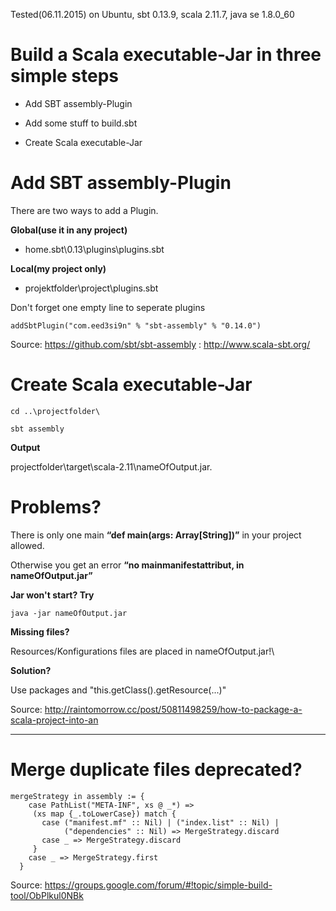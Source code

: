 Tested(06.11.2015) on Ubuntu, sbt 0.13.9, scala 2.11.7, java se 1.8.0_60

# **Build a Scala executable-Jar in three simple steps**

- Add SBT assembly-Plugin

- Add some stuff to build.sbt

- Create Scala executable-Jar

# **Add SBT assembly-Plugin**

There are two ways to add a Plugin.

**Global(use it in any project)**

- home\.sbt\0.13\plugins\plugins.sbt

**Local(my project only)**

- projektfolder\project\plugins.sbt

Don't forget one empty line to seperate plugins

```
addSbtPlugin("com.eed3si9n" % "sbt-assembly" % "0.14.0")
```

Source: https://github.com/sbt/sbt-assembly :  http://www.scala-sbt.org/


# **Create Scala executable-Jar**

```
cd ..\projectfolder\

sbt assembly
```
**Output**

projectfolder\target\scala-2.11\nameOfOutput.jar.

# **Problems?**

There is only one main **“def main(args: Array[String])”** in your project allowed. 

Otherwise you get an error **“no mainmanifestattribut, in nameOfOutput.jar”**

**Jar won't start? Try**
```
java -jar nameOfOutput.jar
```
**Missing files?**

Resources/Konfigurations files are placed in nameOfOutput.jar!\

**Solution?**

Use packages and "this.getClass().getResource(...)"


Source: http://raintomorrow.cc/post/50811498259/how-to-package-a-scala-project-into-an

---

# **Merge duplicate files deprecated?**
```
mergeStrategy in assembly := {
    case PathList("META-INF", xs @ _*) =>
     (xs map {_.toLowerCase}) match {
       case ("manifest.mf" :: Nil) | ("index.list" :: Nil) |
            ("dependencies" :: Nil) => MergeStrategy.discard
       case _ => MergeStrategy.discard
     }
    case _ => MergeStrategy.first
  }
```
Source: https://groups.google.com/forum/#!topic/simple-build-tool/ObPlkul0NBk
